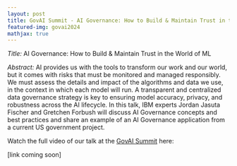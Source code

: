 ```yaml
---
layout: post
title: GovAI Summit - AI Governance: How to Build & Maintain Trust in the World of ML (IBM)
featured-img: govai2024
mathjax: true
---
```


*Title:* AI Governance: How to Build & Maintain Trust in the World of ML

*Abstract:* AI provides us with the tools to transform our work and our world, but it comes with
risks that must be monitored and managed responsibly. We must assess the details and impact of the algorithms and data we use, in the context in which each model will run. A transparent and centralized data governance strategy is key to ensuring model accuracy, privacy, and robustness across the AI lifecycle. In this talk, IBM experts Jordan Jasuta Fischer and Gretchen Forbush will discuss AI Governance concepts and best practices and share an example of an AI Governance application from a current US government project.


Watch the full video of our talk at the [GovAI Summit](https://www.govaisummit.com/) here:

[link coming soon]

<!-- {% include youtube.html id="PgkKJX2o9zc" %}   -->
